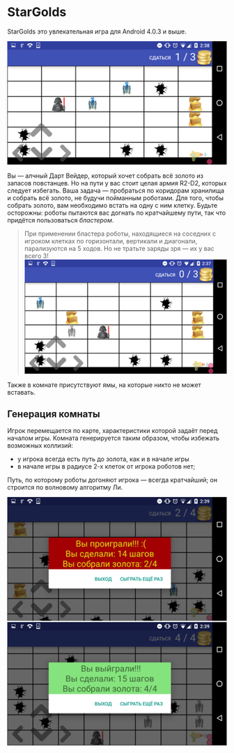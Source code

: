 # StarGolds

StarGolds это увлекательная игра для Android 4.0.3 и выше.

![Главный экран игры - карта](./images/just.png)

Вы — алчный Дарт Вейдер, который хочет собрать всё золото из запасов повстанцев. Но на пути у вас стоит целая армия R2-D2, которых следует избегать. Ваша задача — пробраться по коридорам хранилища и собрать всё золото, не будучи пойманным роботами. Для того, чтобы собрать золото, вам необходимо встать на одну с ним клетку. Будьте осторожны: роботы пытаются вас догнать по кратчайшему пути, так что придётся пользоваться *бластером*.

> При применении бластера роботы, находящиеся на соседних с игроком клетках
по горизонтали, вертикали и диагонали, парализуются на 5 ходов. Но не тратьте заряды зря — их у вас всего 3!
> ![Один замороженный робот](./images/freeze.png)

Также в комнате присутствуют ямы, на которые никто не может вставать.

## Генерация комнаты
Игрок перемещается по карте, характеристики которой задаёт перед началом игры. Комната генерируется таким образом, чтобы избежать возможных коллизий:

 * у игрока всегда есть путь до золота, как и в начале игры
 * в начале игры в радиусе 2-х клеток от игрока роботов нет;

Путь, по которому роботы догоняют игрока — всегда кратчайший; он строится по волновому алгоритму Ли.

![Проигрыш](./images/gameover.png)
![Победа](./images/win.png)
